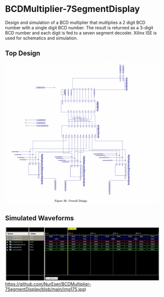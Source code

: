 # BCDMultiplier-7SegmentDisplay

Design and simulation of a BCD multiplier that multiplies a 2 digit BCD number with a single digit BCD number. The result is returned as a 3-digit BCD number and each digit is fed to a seven segment decoder. Xilinx ISE is used for schematics and simulation. 


## Top Design

![](https://github.com/NurEser/BCDMultiplier-7SegmentDisplay/blob/main/Screen%20Shot%202024-03-22%20at%2016.16.01.png)



## Simulated Waveforms

![](https://github.com/NurEser/BCDMultiplier-7SegmentDisplay/blob/main/img175.jpg)https://github.com/NurEser/BCDMultiplier-7SegmentDisplay/blob/main/img175.jpg)
